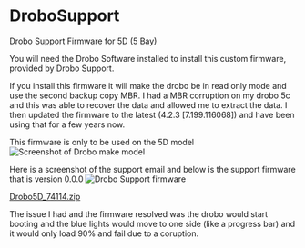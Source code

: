 # DroboSupport
Drobo Support Firmware for 5D (5 Bay)

You will need the Drobo Software installed to install this custom firmware, provided by Drobo Support.

If you install this firmware it will make the drobo be in read only mode and use the second backup copy MBR. 
I had a MBR corruption on my drobo 5c and this was able to recover the data and allowed me to extract the data.
I then updated the firmware to the latest (4.2.3 [7.199.116068]) and have been using that for a few years now. 

This firmware is only to be used on the 5D model
![Screenshot of Drobo make model](https://github.com/TimN0001/DroboSupport/blob/main/droboscreenshot.png)



Here is a screenshot of the support email and below is the support firmware that is version 0.0.0
![Drobo Support firmware](https://github.com/TimN0001/Drobo5D-Support/assets/9089167/6f7e9116-791f-439f-95c0-98b014f6fece)

[Drobo5D_74114.zip](https://github.com/TimN0001/Drobo5D-Support/files/14539286/Drobo5D_74114.zip)




The issue I had and the firmware resolved was the drobo would start booting and the blue lights would move to one side (like a progress bar) and it would only load 90% and fail due to a coruption.  



